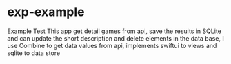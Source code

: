 # exp-example
Example Test
This app get detail games from api, save the results in SQLite and can update the short description and delete elements in the data base, I use Combine to get data values from api, implements swiftui to views and sqlite to data store
